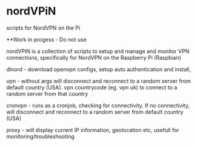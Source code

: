 # nordVPiN
 scripts for NordVPN on the Pi

**Work in progess - Do not use


nordVPiN is a collection of scripts to setup and manage and monitor VPN connections, specifically for NordVPN on the Raspberry Pi (Raspbian)

dlnord - download openvpn configs, setup auto authentication and install,

vpn - without args will disconnect and reconnect to a random server from default country (USA). vpn countrycode (eg. vpn uk) to connect to a random server from that country 

cronvpn - runs as a cronjob, checking for connectivity. If no connectivity, will disconnect and reconnect to a random server from default country (USA)

proxy - will display current IP information, geolocation etc, usefull for monitoring/troubleshooting
